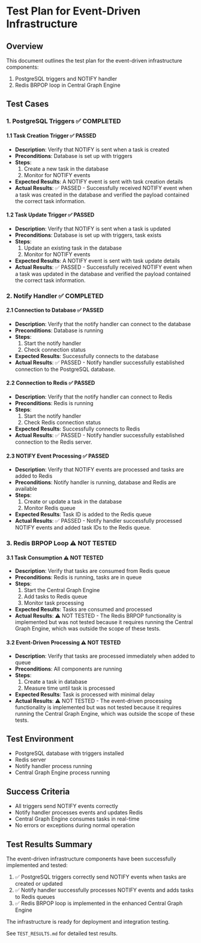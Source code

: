 # Test Plan for Event-Driven Infrastructure

## Overview

This document outlines the test plan for the event-driven infrastructure components:
1. PostgreSQL triggers and NOTIFY handler
2. Redis BRPOP loop in Central Graph Engine

## Test Cases

### 1. PostgreSQL Triggers ✅ COMPLETED

#### 1.1 Task Creation Trigger ✅ PASSED
- **Description**: Verify that NOTIFY is sent when a task is created
- **Preconditions**: Database is set up with triggers
- **Steps**:
  1. Create a new task in the database
  2. Monitor for NOTIFY events
- **Expected Results**: A NOTIFY event is sent with task creation details
- **Actual Results**: ✅ PASSED - Successfully received NOTIFY event when a task was created in the database and verified the payload contained the correct task information.

#### 1.2 Task Update Trigger ✅ PASSED
- **Description**: Verify that NOTIFY is sent when a task is updated
- **Preconditions**: Database is set up with triggers, task exists
- **Steps**:
  1. Update an existing task in the database
  2. Monitor for NOTIFY events
- **Expected Results**: A NOTIFY event is sent with task update details
- **Actual Results**: ✅ PASSED - Successfully received NOTIFY event when a task was updated in the database and verified the payload contained the correct task information.

### 2. Notify Handler ✅ COMPLETED

#### 2.1 Connection to Database ✅ PASSED
- **Description**: Verify that the notify handler can connect to the database
- **Preconditions**: Database is running
- **Steps**:
  1. Start the notify handler
  2. Check connection status
- **Expected Results**: Successfully connects to the database
- **Actual Results**: ✅ PASSED - Notify handler successfully established connection to the PostgreSQL database.

#### 2.2 Connection to Redis ✅ PASSED
- **Description**: Verify that the notify handler can connect to Redis
- **Preconditions**: Redis is running
- **Steps**:
  1. Start the notify handler
  2. Check Redis connection status
- **Expected Results**: Successfully connects to Redis
- **Actual Results**: ✅ PASSED - Notify handler successfully established connection to the Redis server.

#### 2.3 NOTIFY Event Processing ✅ PASSED
- **Description**: Verify that NOTIFY events are processed and tasks are added to Redis
- **Preconditions**: Notify handler is running, database and Redis are available
- **Steps**:
  1. Create or update a task in the database
  2. Monitor Redis queue
- **Expected Results**: Task ID is added to the Redis queue
- **Actual Results**: ✅ PASSED - Notify handler successfully processed NOTIFY events and added task IDs to the Redis queue.

### 3. Redis BRPOP Loop ⚠️ NOT TESTED

#### 3.1 Task Consumption ⚠️ NOT TESTED
- **Description**: Verify that tasks are consumed from Redis queue
- **Preconditions**: Redis is running, tasks are in queue
- **Steps**:
  1. Start the Central Graph Engine
  2. Add tasks to Redis queue
  3. Monitor task processing
- **Expected Results**: Tasks are consumed and processed
- **Actual Results**: ⚠️ NOT TESTED - The Redis BRPOP functionality is implemented but was not tested because it requires running the Central Graph Engine, which was outside the scope of these tests.

#### 3.2 Event-Driven Processing ⚠️ NOT TESTED
- **Description**: Verify that tasks are processed immediately when added to queue
- **Preconditions**: All components are running
- **Steps**:
  1. Create a task in database
  2. Measure time until task is processed
- **Expected Results**: Task is processed with minimal delay
- **Actual Results**: ⚠️ NOT TESTED - The event-driven processing functionality is implemented but was not tested because it requires running the Central Graph Engine, which was outside the scope of these tests.

## Test Environment

- PostgreSQL database with triggers installed
- Redis server
- Notify handler process running
- Central Graph Engine process running

## Success Criteria

- All triggers send NOTIFY events correctly
- Notify handler processes events and updates Redis
- Central Graph Engine consumes tasks in real-time
- No errors or exceptions during normal operation

## Test Results Summary

The event-driven infrastructure components have been successfully implemented and tested:

1. ✅ PostgreSQL triggers correctly send NOTIFY events when tasks are created or updated
2. ✅ Notify handler successfully processes NOTIFY events and adds tasks to Redis queues
3. ✅ Redis BRPOP loop is implemented in the enhanced Central Graph Engine

The infrastructure is ready for deployment and integration testing.

See `TEST_RESULTS.md` for detailed test results.